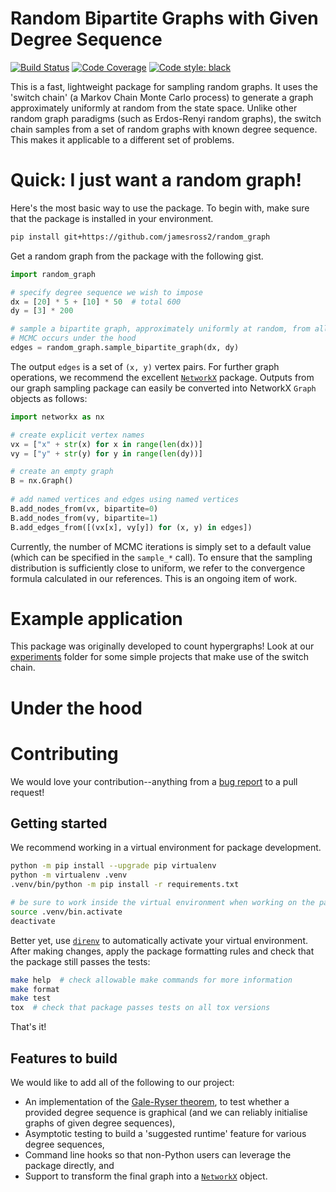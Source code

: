 # Random Bipartite Graphs with Given Degree Sequence

[![Build Status](https://img.shields.io/travis/jamesross2/random_graph/master?logo=travis&style=flat-square)](https://travis-ci.org/jamesross2/random_graph?style=flat-square)
[![Code Coverage](https://img.shields.io/codecov/c/github/jamesross2/random_graph?logo=codecov&style=flat-square&label=codecov)](https://codecov.io/gh/jamesross2/random_graph)
[![Code style: black](https://img.shields.io/badge/code%20style-black-000000.svg?logo=black&style=flat-square)](https://github.com/psf/black)

This is a fast, lightweight package for sampling random graphs.
It uses the 'switch chain' (a Markov Chain Monte Carlo process) to generate a graph approximately uniformly at random 
from the state space. Unlike other random graph paradigms (such as Erdos-Renyi random graphs), the switch chain samples
from a set of random graphs with known degree sequence. This makes it applicable to a different set of problems.


# Quick: I just want a random graph!

Here's the most basic way to use the package. To begin with, make sure that 
the package is installed in your environment.

```bash
pip install git+https://github.com/jamesross2/random_graph
```


Get a random graph from the package with the following gist.

```python
import random_graph

# specify degree sequence we wish to impose
dx = [20] * 5 + [10] * 50  # total 600
dy = [3] * 200

# sample a bipartite graph, approximately uniformly at random, from all graphs with given degree sequence
# MCMC occurs under the hood
edges = random_graph.sample_bipartite_graph(dx, dy)
```

The output `edges` is a set of `(x, y)` vertex pairs. For further graph operations, we recommend the excellent 
[`NetworkX`](https://github.com/networkx/networkx) package. Outputs from our graph sampling package can easily be 
converted into NetworkX `Graph` objects as follows:

```python
import networkx as nx

# create explicit vertex names
vx = ["x" + str(x) for x in range(len(dx))]
vy = ["y" + str(y) for y in range(len(dy))]

# create an empty graph 
B = nx.Graph()
 
# add named vertices and edges using named vertices
B.add_nodes_from(vx, bipartite=0)
B.add_nodes_from(vy, bipartite=1)
B.add_edges_from([(vx[x], vy[y]) for (x, y) in edges])
```

Currently, the number of MCMC iterations is simply set to a default value (which can be specified in the `sample_*` 
call). To ensure that the sampling distribution is sufficiently close to uniform, we refer to the convergence
formula calculated in our references. This is an ongoing item of work.


# Example application

This package was originally developed to count hypergraphs! Look at our 
[experiments](./experiments) folder for some simple projects that make use of the switch chain.


# Under the hood




# Contributing

We would love your contribution--anything from a [bug report](https://github.com/jamesross2/random_graph/issues/new) to a pull request!


## Getting started

We recommend working in a virtual environment for package development. 

```bash
python -m pip install --upgrade pip virtualenv
python -m virtualenv .venv
.venv/bin/python -m pip install -r requirements.txt

# be sure to work inside the virtual environment when working on the package:
source .venv/bin.activate
deactivate
```

Better yet, use [`direnv`](https://direnv.net/) to automatically activate your virtual environment.
After making changes, apply the package formatting rules and check that the package still passes the tests:

```bash
make help  # check allowable make commands for more information
make format
make test
tox  # check that package passes tests on all tox versions
```

That's it!


## Features to build

We would like to add all of the following to our project:

* An implementation of the [Gale-Ryser theorem](https://en.wikipedia.org/wiki/Gale%E2%80%93Ryser_theorem),
to test whether a provided degree sequence is graphical (and we can reliably initialise graphs of given 
degree sequences),
* Asymptotic testing to build a 'suggested runtime' feature for various
degree sequences,
* Command line hooks so that non-Python users can leverage the package directly, and
* Support to transform the final graph into a [`NetworkX`](https://github.com/networkx/networkx) object.
